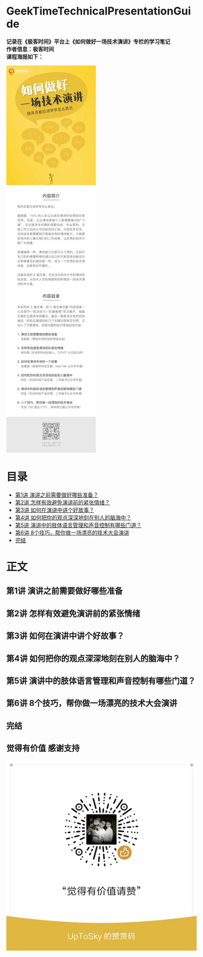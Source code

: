 # GeekTimeTechnicalPresentationGuide
**记录在《极客时间》平台上《如何做好一场技术演讲》专栏的学习笔记**  
**作者信息：极客时间**    
**课程海报如下：** 
 
![课程海报](./picture/presentation.jpg ) 

# 目录
* [第1讲 演讲之前需要做好哪些准备？](#1)
* [第2讲 怎样有效避免演讲前的紧张情绪？](#2)
* [第3讲 如何在演讲中讲个好故事？](#3)
* [第4讲 如何把你的观点深深地刻在别人的脑海中？](#4)
* [第5讲 演讲中的肢体语言管理和声音控制有哪些门道？](#5)
* [第6讲 8个技巧，帮你做一场漂亮的技术大会演讲](#6)
* [完结](#99)

# 正文
<h2 id="1">第1讲 演讲之前需要做好哪些准备</h2>
<h2 id="2">第2讲 怎样有效避免演讲前的紧张情绪</h2>
<h2 id="3">第3讲 如何在演讲中讲个好故事？</h2>
<h2 id="4">第4讲 如何把你的观点深深地刻在别人的脑海中？</h2>
<h2 id="5">第5讲 演讲中的肢体语言管理和声音控制有哪些门道？</h2>
<h2 id="6">第6讲 8个技巧，帮你做一场漂亮的技术大会演讲</h2>
<h2 id="7">完结</h2>

## 觉得有价值 感谢支持
![赞赏码](./picture/AppreciationCode.jpg ) 
